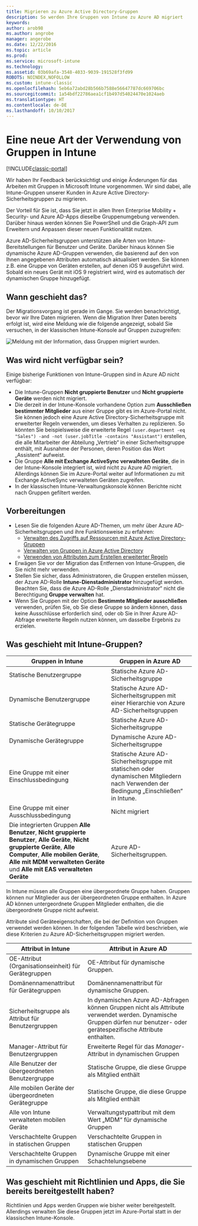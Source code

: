 ```yaml
---
title: Migrieren zu Azure Active Directory-Gruppen
description: So werden Ihre Gruppen von Intune zu Azure AD migriert
keywords: 
author: arob98
ms.author: angrobe
manager: angerobe
ms.date: 12/22/2016
ms.topic: article
ms.prod: 
ms.service: microsoft-intune
ms.technology: 
ms.assetid: 03b69afa-3548-4033-9039-191528f3fd99
ROBOTS: NOINDEX,NOFOLLOW
ms.custom: intune-classic
ms.openlocfilehash: 5eb6a72abd28b566b7588e56647787dc669706bc
ms.sourcegitcommit: 1a54bdf22786aea1cf1b497d54024470e1024aeb
ms.translationtype: HT
ms.contentlocale: de-DE
ms.lasthandoff: 10/10/2017
---
```

# <a name="a-new-way-of-using-groups-in-intune"></a>Eine neue Art der Verwendung von Gruppen in Intune

[!INCLUDE[classic-portal](../includes/classic-portal.md)]

Wir haben Ihr Feedback berücksichtigt und einige Änderungen für das Arbeiten mit Gruppen in Microsoft Intune vorgenommen.
Wir sind dabei, alle Intune-Gruppen unserer Kunden in Azure Active Directory-Sicherheitsgruppen zu migrieren.

Der Vorteil für Sie ist, dass Sie jetzt in allen Ihren Enterprise Mobility + Security- und Azure AD-Apps dieselbe Gruppenumgebung verwenden. Darüber hinaus werden können Sie PowerShell und die Graph-API zum Erweitern und Anpassen dieser neuen Funktionalität nutzen.

Azure AD-Sicherheitsgruppen unterstützen alle Arten von Intune-Bereitstellungen für Benutzer und Geräte. Darüber hinaus können Sie dynamische Azure AD-Gruppen verwenden, die basierend auf den von Ihnen angegebenen Attributen automatisch aktualisiert werden. Sie können z.B. eine Gruppe von Geräten erstellen, auf denen iOS 9 ausgeführt wird. Sobald ein neues Gerät mit iOS 9 registriert wird, wird es automatisch der dynamischen Gruppe hinzugefügt.

## <a name="when-is-this-happening"></a>Wann geschieht das?

Der Migrationsvorgang ist gerade im Gange. Sie werden benachrichtigt, bevor wir Ihre Daten migrieren.
Wenn die Migration Ihrer Daten bereits erfolgt ist, wird eine Meldung wie die folgende angezeigt, sobald Sie versuchen, in der klassischen Intune-Konsole auf Gruppen zuzugreifen:

![Meldung mit der Information, dass Gruppen migriert wurden.](http://i.imgur.com/72KRaXj.png)

## <a name="what-wont-be-available"></a>Was wird nicht verfügbar sein?

Einige bisherige Funktionen von Intune-Gruppen sind in Azure AD nicht verfügbar:

- Die Intune-Gruppen **Nicht gruppierte Benutzer** und **Nicht gruppierte Geräte** werden nicht migriert.
- Die derzeit in der Intune-Konsole vorhandene Option zum **Ausschließen bestimmter Mitglieder** aus einer Gruppe gibt es im Azure-Portal nicht. Sie können jedoch eine Azure Active Directory-Sicherheitsgruppe mit erweiterter Regeln verwenden, um dieses Verhalten zu replizieren. So könnten Sie beispielsweise die erweiterte Regel `(user.department -eq "Sales") -and -not (user.jobTitle -contains "Assistant")` erstellen, die alle Mitarbeiter der Abteilung „Vertrieb“ in einer Sicherheitsgruppe enthält, mit Ausnahme der Personen, deren Position das Wort „Assistent“ aufweist.
- Die Gruppe **Alle mit Exchange ActiveSync verwalteten Geräte**, die in der Intune-Konsole integriert ist, wird nicht zu Azure AD migriert. Allerdings können Sie im Azure-Portal weiter auf Informationen zu mit Exchange ActiveSync verwalteten Geräten zugreifen.
- In der klassischen Intune-Verwaltungskonsole können Berichte nicht nach Gruppen gefiltert werden.
<!--- - Custom group targeting of notification rules will not be available. ROB I took this out as I couldn't replicate the behavior. --->

## <a name="how-to-get-ready"></a>Vorbereitungen

- Lesen Sie die folgenden Azure AD-Themen, um mehr über Azure AD-Sicherheitsgruppen und ihre Funktionsweise zu erfahren:
    -  [Verwalten des Zugriffs auf Ressourcen mit Azure Active Directory-Gruppen](https://azure.microsoft.com/documentation/articles/active-directory-manage-groups/)
    -  [Verwalten von Gruppen in Azure Active Directory](https://azure.microsoft.com/documentation/articles/active-directory-accessmanagement-manage-groups/)
    -  [Verwenden von Attributen zum Erstellen erweiterter Regeln](https://azure.microsoft.com/documentation/articles/active-directory-accessmanagement-groups-with-advanced-rules/)
- Erwägen Sie vor der Migration das Entfernen von Intune-Gruppen, die Sie nicht mehr verwenden.
-  Stellen Sie sicher, dass Administratoren, die Gruppen erstellen müssen, der Azure AD-Rolle **Intune-Dienstadministrator** hinzugefügt werden. Beachten Sie, dass die Azure AD-Rolle „Dienstadministrator“ nicht die Berechtigung **Gruppe verwalten** hat.
-  Wenn Sie Gruppen mit der Option **Bestimmte Mitglieder ausschließen** verwenden, prüfen Sie, ob Sie diese Gruppe so ändern können, dass keine Ausschlüsse erforderlich sind, oder ob Sie in Ihrer Azure AD-Abfrage erweiterte Regeln nutzen können, um dasselbe Ergebnis zu erzielen.


## <a name="what-happens-to-intune-groups"></a>Was geschieht mit Intune-Gruppen?

| Gruppen in Intune|Gruppen in Azure AD|
|-----------------------------------------------------------------------|-------------------------------------------------------------|
|Statische Benutzergruppe|Statische Azure AD-Sicherheitsgruppe|
|Dynamische Benutzergruppe|Statische Azure AD-Sicherheitsgruppen mit einer Hierarchie von Azure AD-Sicherheitsgruppen|
|Statische Gerätegruppe|Statische Azure AD-Sicherheitsgruppe|
|Dynamische Gerätegruppe|Dynamische Azure AD-Sicherheitsgruppe|
|Eine Gruppe mit einer Einschlussbedingung|Statische Azure AD-Sicherheitsgruppe mit statischen oder dynamischen Mitgliedern nach Verwenden der Bedingung „Einschließen“ in Intune.|
|Eine Gruppe mit einer Ausschlussbedingung|Nicht migriert|
|Die integrierten Gruppen **Alle Benutzer**, **Nicht gruppierte Benutzer**, **Alle Geräte**, **Nicht gruppierte Geräte**, **Alle Computer**, **Alle mobilen Geräte**, **Alle mit MDM verwalteten Geräte** und **Alle mit EAS verwalteten Geräte**|Azure AD-Sicherheitsgruppen.|

In Intune müssen alle Gruppen eine übergeordnete Gruppe haben. Gruppen können nur Mitglieder aus der übergeordneten Gruppe enthalten. In Azure AD können untergeordnete Gruppen Mitglieder enthalten, die die übergeordnete Gruppe nicht aufweist.

Attribute sind Geräteeigenschaften, die bei der Definition von Gruppen verwendet werden können. In der folgenden Tabelle wird beschrieben, wie diese Kriterien zu Azure AD-Sicherheitsgruppen migriert werden.

| Attribut in Intune|Attribut in Azure AD|
|-----------------------------------------------------------------------|-------------------------------------------------------------|
|OE-Attribut (Organisationseinheit) für Gerätegruppen|OE-Attribut für dynamische Gruppen.|
|Domänennamenattribut für Gerätegruppen|Domänennamenattribut für dynamische Gruppen.|
|Sicherheitsgruppe als Attribut für Benutzergruppen|In dynamischen Azure AD-Abfragen können Gruppen nicht als Attribute verwendet werden. Dynamische Gruppen dürfen nur benutzer- oder gerätespezifische Attribute enthalten.|
|Manager-Attribut für Benutzergruppen|Erweiterte Regel für das *Manager*-Attribut in dynamischen Gruppen|
|Alle Benutzer der übergeordneten Benutzergruppe|Statische Gruppe, die diese Gruppe als Mitglied enthält|
|Alle mobilen Geräte der übergeordneten Gerätegruppe|Statische Gruppe, die diese Gruppe als Mitglied enthält|
|Alle von Intune verwalteten mobilen Geräte|Verwaltungstypattribut mit dem Wert „MDM“ für dynamische Gruppen|
|Verschachtelte Gruppen in statischen Gruppen |Verschachtelte Gruppen in statischen Gruppen|
|Verschachtelte Gruppen in dynamischen Gruppen|Dynamische Gruppe mit einer Schachtelungsebene|

## <a name="what-happens-to-policies-and-apps-youve-already-deployed"></a>Was geschieht mit Richtlinien und Apps, die Sie bereits bereitgestellt haben?

Richtlinien und Apps werden Gruppen wie bisher weiter bereitgestellt. Allerdings verwalten Sie diese Gruppen jetzt im Azure-Portal statt in der klassischen Intune-Konsole.
 
